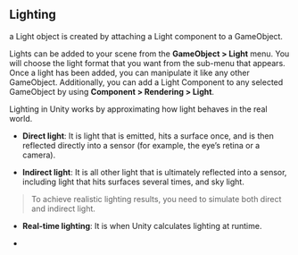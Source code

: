 ## Lighting

a Light object is created by attaching a Light component to a GameObject.

Lights can be added to your scene from the **GameObject > Light** menu. You will choose the light format that you want from the sub-menu that appears. Once a light has been added, you can manipulate it like any other GameObject. Additionally, you can add a Light Component to any selected GameObject by using **Component > Rendering > Light**.

Lighting in Unity works by approximating how light behaves in the real world.


- **Direct light**:
  It is light that is emitted, hits a surface once, and is then reflected directly into a sensor (for example, the eye’s retina or a camera).
  
- **Indirect light**:
  It is all other light that is ultimately reflected into a sensor, including light that hits surfaces several times, and sky light. 
  
> To achieve realistic lighting results, you need to simulate both direct and indirect light.

- **Real-time lighting**:
  It is when Unity calculates lighting at runtime.

- 


